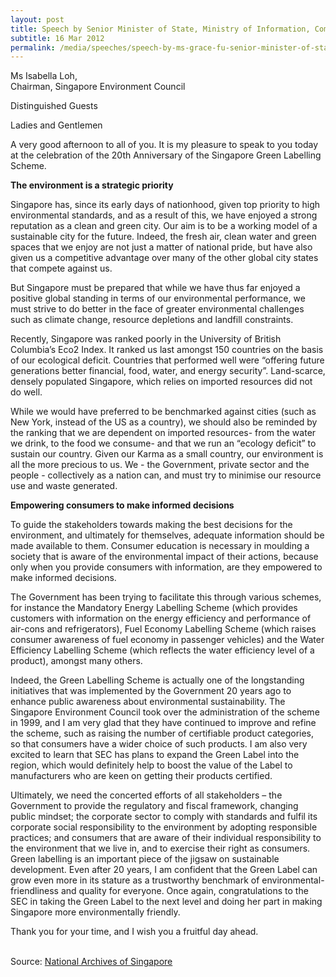 ```yaml
---
layout: post
title: Speech by Senior Minister of State, Ministry of Information, Communications and the Arts and Ministry of the Environment and Water Resources, Grace Fu at the 20th Anniversary Celebration of the Singapore Green Labelling Scheme
subtitle: 16 Mar 2012
permalink: /media/speeches/speech-by-ms-grace-fu-senior-minister-of-state-ministry-of-information-communications-and-the-arts-and-ministry-of-the-environment-and-water-resources
---
```


Ms Isabella Loh, 
<br>Chairman, Singapore Environment Council

Distinguished Guests

Ladies and Gentlemen

A very good afternoon to all of you. It is my pleasure to speak to you today at the celebration of the 20th Anniversary of the Singapore Green Labelling Scheme.

**The environment is a strategic priority**

Singapore has, since its early days of nationhood, given top priority to high environmental standards, and as a result of this, we have enjoyed a strong reputation as a clean and green city. Our aim is to be a working model of a sustainable city for the future. Indeed, the fresh air, clean water and green spaces that we enjoy are not just a matter of national pride, but have also given us a competitive advantage over many of the other global city states that compete against us. 

But Singapore must be prepared that while we have thus far enjoyed a positive global standing in terms of our environmental performance, we must strive to do better in the face of greater environmental challenges such as climate change, resource depletions and landfill constraints. 

Recently, Singapore was ranked poorly in the University of British Columbia’s Eco2 Index. It ranked us last amongst 150 countries on the basis of our ecological deficit. Countries that performed well were “offering future generations better financial, food, water, and energy security”. Land-scarce, densely populated Singapore, which relies on imported resources did not do well. 

While we would have preferred to be benchmarked against cities (such as New York, instead of the US as a country), we should also be reminded by the ranking that we are dependent on imported resources- from the water we drink, to the food we consume- and that we run an “ecology deficit” to sustain our country. Given our Karma as a small country, our environment is all the more precious to us. We - the Government, private sector and the people - collectively as a nation can, and must try to minimise our resource use and waste generated.

**Empowering consumers to make informed decisions**

To guide the stakeholders towards making the best decisions for the environment, and ultimately for themselves, adequate information should be made available to them. Consumer education is necessary in moulding a society that is aware of the environmental impact of their actions, because only when you provide consumers with information, are they empowered to make informed decisions. 

The Government has been trying to facilitate this through various schemes, for instance the Mandatory Energy Labelling Scheme (which provides customers with information on the energy efficiency and performance of air-cons and refrigerators), Fuel Economy Labelling Scheme (which raises consumer awareness of fuel economy in passenger vehicles) and the Water Efficiency Labelling Scheme (which reflects the water efficiency level of a product), amongst many others. 

Indeed, the Green Labelling Scheme is actually one of the longstanding initiatives that was implemented by the Government 20 years ago to enhance public awareness about environmental sustainability. The Singapore Environment Council took over the administration of the scheme in 1999, and I am very glad that they have continued to improve and refine the scheme, such as raising the number of certifiable product categories, so that consumers have a wider choice of such products. I am also very excited to learn that SEC has plans to expand the Green Label into the region, which would definitely help to boost the value of the Label to manufacturers who are keen on getting their products certified. 

Ultimately, we need the concerted efforts of all stakeholders – the Government to provide the regulatory and fiscal framework, changing public mindset; the corporate sector to comply with standards and fulfil its corporate social responsibility to the environment by adopting responsible practices; and consumers that are aware of their individual responsibility to the environment that we live in, and to exercise their right as consumers. Green labelling is an important piece of the jigsaw on sustainable development. Even after 20 years, I am confident that the Green Label can grow even more in its stature as a trustworthy benchmark of environmental-friendliness and quality for everyone. Once again, congratulations to the SEC in taking the Green Label to the next level and doing her part in making Singapore more environmentally friendly. 

Thank you for your time, and I wish you a fruitful day ahead.
<br><br>

Source: [National Archives of Singapore](https://www.nas.gov.sg/archivesonline/data/pdfdoc/MSE_20120316002.pdf)
